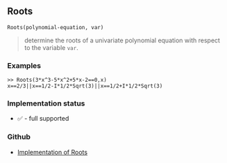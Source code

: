 ## Roots

```
Roots(polynomial-equation, var)
```

> determine the roots of a univariate polynomial equation with respect to the variable `var`.

### Examples

```
>> Roots(3*x^3-5*x^2+5*x-2==0,x)
x==2/3||x==1/2-I*1/2*Sqrt(3)||x==1/2+I*1/2*Sqrt(3)
```






### Implementation status

* &#x2705; - full supported

### Github

* [Implementation of Roots](https://github.com/axkr/symja_android_library/blob/master/symja_android_library/matheclipse-core/src/main/java/org/matheclipse/core/builtin/RootsFunctions.java#L367) 
